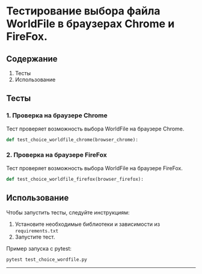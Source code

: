 # Тестирование выбора файла WorldFile в браузерах Chrome и FireFox.

## Содержание

1. Тесты
2. Использование

## Тесты

### 1. Проверка на браузере Chrome

Тест проверяет возможность выбора WorldFile на браузере Chrome.

```python
def test_choice_worldfile_chrome(browser_chrome):
```

### 2. Проверка на браузере FireFox

Тест проверяет возможность выбора WorldFile на браузере FireFox.

```python
def test_choice_worldfile_firefox(browser_firefox):
```

## Использование

Чтобы запустить тесты, следуйте инструкциям:

1. Установите необходимые библиотеки и зависимости из `requirements.txt`
2. Запустите тест.

Пример запуска с pytest:

```bash
pytest test_choice_wordfile.py
```


---
